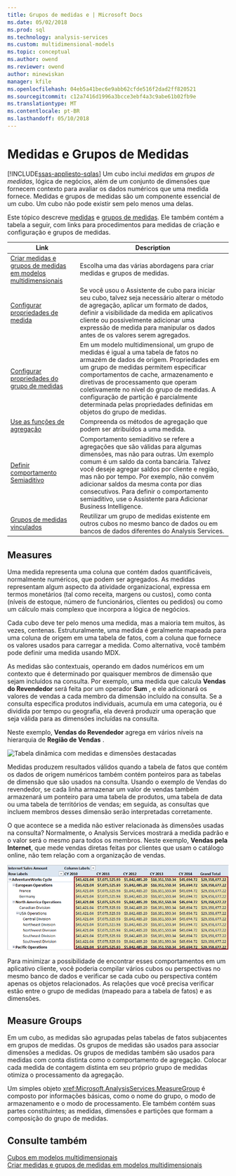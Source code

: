 ```yaml
---
title: Grupos de medidas e | Microsoft Docs
ms.date: 05/02/2018
ms.prod: sql
ms.technology: analysis-services
ms.custom: multidimensional-models
ms.topic: conceptual
ms.author: owend
ms.reviewer: owend
author: minewiskan
manager: kfile
ms.openlocfilehash: 04eb5a41bec6e9abb62cfde516f2dad2ff820521
ms.sourcegitcommit: c12a7416d1996a3bcce3ebf4a3c9abe61b02fb9e
ms.translationtype: MT
ms.contentlocale: pt-BR
ms.lasthandoff: 05/10/2018
---
```

# <a name="measures-and-measure-groups"></a>Medidas e Grupos de Medidas
[!INCLUDE[ssas-appliesto-sqlas](../../includes/ssas-appliesto-sqlas.md)]
  Um cubo inclui *medidas* em *grupos de medidas*, lógica de negócios, além de um conjunto de dimensões que fornecem contexto para avaliar os dados numéricos que uma medida fornece. Medidas e grupos de medidas são um componente essencial de um cubo. Um cubo não pode existir sem pelo menos uma delas.  
  
 Este tópico descreve [medidas](#bkmk_measure) e [grupos de medidas](#bkmk_mg). Ele também contém a tabela a seguir, com links para procedimentos para medidas de criação e configuração e grupos de medidas.  
  
|**Link**|**Description**|  
|--------------|---------------------|  
|[Criar medidas e grupos de medidas em modelos multidimensionais](../../analysis-services/multidimensional-models/create-measures-and-measure-groups-in-multidimensional-models.md)|Escolha uma das várias abordagens para criar medidas e grupos de medidas.|  
|[Configurar propriedades de medida](../../analysis-services/multidimensional-models/configure-measure-properties.md)|Se você usou o Assistente de cubo para iniciar seu cubo, talvez seja necessário alterar o método de agregação, aplicar um formato de dados, definir a visibilidade da medida em aplicativos cliente ou possivelmente adicionar uma expressão de medida para manipular os dados antes de os valores serem agregados.|  
|[Configurar propriedades do grupo de medidas](../../analysis-services/multidimensional-models/configure-measure-group-properties.md)|Em um modelo multidimensional, um grupo de medidas é igual a uma tabela de fatos no armazém de dados de origem. Propriedades em um grupo de medidas permitem especificar comportamentos de cache, armazenamento e diretivas de processamento que operam coletivamente no nível do grupo de medidas. A configuração de partição é parcialmente determinada pelas propriedades definidas em objetos do grupo de medidas.|  
|[Use as funções de agregação](../../analysis-services/multidimensional-models/use-aggregate-functions.md)|Compreenda os métodos de agregação que podem ser atribuídos a uma medida.|  
|[Definir comportamento Semiaditivo](../../analysis-services/multidimensional-models/define-semiadditive-behavior.md)|Comportamento semiaditivo se refere a agregações que são válidas para algumas dimensões, mas não para outras. Um exemplo comum é um saldo da conta bancária. Talvez você deseje agregar saldos por cliente e região, mas não por tempo. Por exemplo, não convém adicionar saldos da mesma conta por dias consecutivos. Para definir o comportamento semiaditivo, use o Assistente para Adicionar Business Intelligence.|  
|[Grupos de medidas vinculados](../../analysis-services/multidimensional-models/linked-measure-groups.md)|Reutilizar um grupo de medidas existente em outros cubos no mesmo banco de dados ou em bancos de dados diferentes do Analysis Services.|  
  
##  <a name="bkmk_measure"></a> Measures  
 Uma medida representa uma coluna que contém dados quantificáveis, normalmente numéricos, que podem ser agregados. As medidas representam algum aspecto da atividade organizacional, expressa em termos monetários (tal como receita, margens ou custos), como conta (níveis de estoque, número de funcionários, clientes ou pedidos) ou como um cálculo mais complexo que incorpora a lógica de negócios.  
  
 Cada cubo deve ter pelo menos uma medida, mas a maioria tem muitos, às vezes, centenas. Estruturalmente, uma medida é geralmente mapeada para uma coluna de origem em uma tabela de fatos, com a coluna que fornece os valores usados para carregar a medida. Como alternativa, você também pode definir uma medida usando MDX.  
  
 As medidas são contextuais, operando em dados numéricos em um contexto que é determinado por quaisquer membros de dimensão que sejam incluídos na consulta. Por exemplo, uma medida que calcula **Vendas do Revendedor** será feita por um operador **Sum** , e ele adicionará os valores de vendas a cada membro da dimensão incluído na consulta. Se a consulta especifica produtos individuais, acumula em uma categoria, ou é dividida por tempo ou geografia, ela deverá produzir uma operação que seja válida para as dimensões incluídas na consulta.  
  
 Neste exemplo, **Vendas do Revendedor** agrega em vários níveis na hierarquia de **Região de Vendas** .  
  
 ![Tabela dinâmica com medidas e dimensões destacadas](../../analysis-services/multidimensional-models/media/ssas-keyconcepts-pivot1-measures-dimensions.png "tabela dinâmica com medidas e dimensões destacadas")  
  
 Medidas produzem resultados válidos quando a tabela de fatos que contém os dados de origem numéricos também contém ponteiros para as tabelas de dimensão que são usados na consulta. Usando o exemplo de Vendas do revendedor, se cada linha armazenar um valor de vendas também armazenará um ponteiro para uma tabela de produtos, uma tabela de data ou uma tabela de territórios de vendas; em seguida, as consultas que incluem membros desses dimensão serão interpretadas corretamente.  
  
 O que acontece se a medida não estiver relacionada às dimensões usadas na consulta? Normalmente, o Analysis Services mostrará a medida padrão e o valor será o mesmo para todos os membros. Neste exemplo, **Vendas pela Internet**, que mede vendas diretas feitas por clientes que usam o catálogo online, não tem relação com a organização de vendas.  
  
 ![Valores de medida de tabela dinâmica mostrando repetidas](../../analysis-services/multidimensional-models/media/ssas-unrelatedmeasure.PNG "valores de medida de tabela dinâmica mostrando repetidas")  
  
 Para minimizar a possibilidade de encontrar esses comportamentos em um aplicativo cliente, você poderia compilar vários cubos ou perspectivas no mesmo banco de dados e verificar se cada cubo ou perspectiva contém apenas os objetos relacionados. As relações que você precisa verificar estão entre o grupo de medidas (mapeado para a tabela de fatos) e as dimensões.  
  
##  <a name="bkmk_mg"></a> Measure Groups  
 Em um cubo, as medidas são agrupadas pelas tabelas de fatos subjacentes em grupos de medidas. Os grupos de medidas são usados para associar dimensões a medidas. Os grupos de medidas também são usados para medidas com conta distinta como o comportamento de agregação. Colocar cada medida de contagem distinta em seu próprio grupo de medidas otimiza o processamento da agregação.  
  
 Um simples objeto <xref:Microsoft.AnalysisServices.MeasureGroup> é composto por informações básicas, como o nome do grupo, o modo de armazenamento e o modo de processamento. Ele também contém suas partes constituintes; as medidas, dimensões e partições que formam a composição do grupo de medidas.  
  
## <a name="see-also"></a>Consulte também  
 [Cubos em modelos multidimensionais](../../analysis-services/multidimensional-models/cubes-in-multidimensional-models.md)   
 [Criar medidas e grupos de medidas em modelos multidimensionais](../../analysis-services/multidimensional-models/create-measures-and-measure-groups-in-multidimensional-models.md)  
  
  
